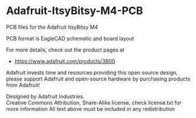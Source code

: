 # Adafruit-ItsyBitsy-M4-PCB
PCB files for the Adafruit ItsyBitsy M4

PCB format is EagleCAD schematic and board layout

For more details, check out the product pages at

   * https://www.adafruit.com/products/3800

Adafruit invests time and resources providing this open source design, 
please support Adafruit and open-source hardware by purchasing 
products from Adafruit!

Designed by Adafruit Industries.  
Creative Commons Attribution, Share-Alike license, check license.txt for more information
All text above must be included in any redistribution